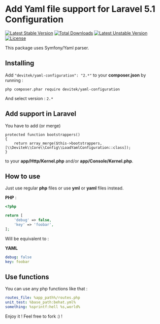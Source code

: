 # Add Yaml file support for Laravel 5.1 Configuration

[![Latest Stable Version](https://poser.pugx.org/devitek/yaml-configuration/v/stable)](https://packagist.org/packages/devitek/yaml-configuration)
[![Total Downloads](https://poser.pugx.org/devitek/yaml-configuration/downloads)](https://packagist.org/packages/devitek/yaml-configuration)
[![Latest Unstable Version](https://poser.pugx.org/devitek/yaml-configuration/v/unstable)](https://packagist.org/packages/devitek/yaml-configuration)
[![License](https://poser.pugx.org/devitek/yaml-configuration/license)](https://packagist.org/packages/devitek/yaml-configuration)

This package uses Symfony/Yaml parser.

## Installing

Add ```"devitek/yaml-configuration": "2.*"``` to your **composer.json** by running :

```
php composer.phar require devitek/yaml-configuration
```

And select version : ```2.*```

## Add support in Laravel

You have to add (or merge)

```
protected function bootstrappers()
{
    return array_merge($this->bootstrappers, [\\Devitek\\Core\\Config\\LoadYamlConfiguration::class]);
}
```

to your **app/Http/Kernel.php** and/or **app/Console/Kernel.php**.

## How to use

Just use regular **php** files or use **yml** or **yaml** files instead.

**PHP** :

```php
<?php

return [
	'debug' => false,
    'key' => 'foobar',
];
```

Will be equivalent to :

**YAML**

```yaml
debug: false
key: foobar
```

## Use functions

You can use any php functions like that :

```yaml
routes_file: %app_path%/routes.php
unit_test: %base_path:behat.yml%
something: %sprintf:hell %s,world%
```

Enjoy it ! Feel free to fork :) !
